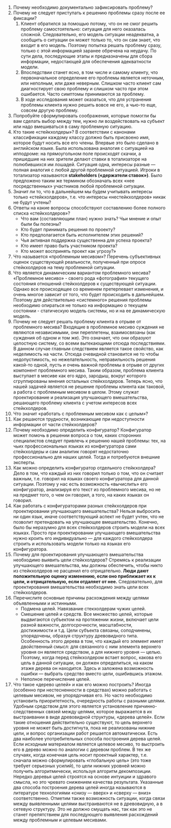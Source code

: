 1. Почему необходимо документально зафиксировать проблему?
2. Почему не следует приступать к решению проблемы сразу после ее фиксации?
    1. Клиент обратился за помощью потому, что он не смог решить проблему самостоятельно: ситуация для него оказалась сложной. Следовательно, его модель ситуации неадекватна, а сообщить о ситуации он может только то, что он сам знает, что входит в его модель. Поэтому попытка решать проблему сразу, только с этой информацией заранее обречена на неудачу. По сути дела, последующие этапы и предназначены для сбора информации, недостающей для обеспечения адекватности модели.
    2. Впоследствии станет ясно, в том числе и самому клиенту, что первоначальное определение его проблемы является неточным, или неполным, или даже неверным. Слишком часто клиент сам диагностирует свою проблему и слишком часто при этом ошибается. Часто симптомы принимаются за проблему. 
    3. В ходе исследования может оказаться, что для устранения проблемы клиента нужно решить вовсе не его, а чью-то еще, совсем другую проблему.
3. Попробуйте сформулировать соображения, которые помогли бы вам сделать выбор между тем, нужно ли воздействовать на субъект или надо вмешиваться в саму проблемную ситуацию.
4. Кто такие «стейкхолдеры»?
    В соответствии с канонами классификации каждому классу должно быть присвоено имя, которое будут носить все его члены. Впервые это было сделано в английском языке. Была использована аналогия с ситуацией на ипподроме: на прямоугольном поле происходят скачки, а пришедшие на них зрители делают ставки в тотализаторе на полюбившихся им лошадей. Ситуация одна, интересы разные — полная аналогия с любой другой проблемной ситуацией. Игроки в тотализатор называются **stakeholders («держатели ставок»)**. Было предложено таким же термином обозначать всех «нее посредственных» участников любой проблемной ситуации.
5. Значит ли то, что в дальнейшем мы будем учитывать интересы только «стейкхолдеров», т.е. что интересы «нестейкхолдеров» никак не будут учтены?
6. Ответы на какие вопросы способствуют составлению более полного списка «стейкхолдеров»?
     - Что вам (составляющим план) нужно знать? Чьи мнение и опыт были бы полезны?
    - Кто будет принимать решения по проекту?
    - Кто предполагается быть исполнителем этих решений?
     - Чья активная поддержка существенна для успеха проекта?
     - Кто имеет право быть участником проекта?
     - Кто может воспринять проект как угрозу?»
7. Что называется «проблемным месивом»?
    Перечень субъективных оценок существующей реальности, полученный при опросе стейкхолдеров на тему проблемной ситуации.
8. Что является динамическим вариантом проблемного месива?
    «Проблемное месиво» - своего рода «фотография» текущего состояния отношений стейкхолдеров к существующей ситуации. Однако все происходящее со временем претерпевает изменения, и очень многое зависит от того, что будет происходить в дальнейшем. Поэтому для действительно «системного» решения проблемы необходимо опираться не только на информацию о текущем состоянии - статическую модель системы, но и на ее динамическую модель.
9. Почему не следует решать проблему клиента в отрыве от проблемного месива?
    Входящие в проблемное месиво суждения не являются независимыми, они переплетены, взаимосвязаны (как суждения об одном и том же). Это означает, что они образуют целостную систему, со всеми вытекающими отсюда последствиями.
    В данном случае главным следствием является такое свойство, как неделимость на части. Отсюда очевидной становится не то чтобы недопустимость, но нежелательность, неправильность решения какой-то одной, пусть и очень важной проблемы в отрыве от других компонент проблемного месива.
    Таким образом, проблема клиента выступает в месиве как его ядро, зародыш, вокруг которого сгруппированы мнения остальных стейкхолдеров. Теперь ясно, что нашей задачей является не решение проблемы клиента как таковой, а работа с проблемным месивом в целом. Этому служат проектирование и реализация улучшающего вмешательства, решающего проблему клиента с учетом интересов всех стейкхолдеров.
10. Что значит «работать с проблемным месивом как с целым»?
11. Как решаются трудности, возникающие при недоступности информации от части стейкхолдеров?
12. Почему необходимо определить конфигуратор?
    Конфигуратор может помочь в решении вопроса о том, каких сторонних специалистов следует привлечь к решению нашей проблемы: тех, на чьих профессиональных языках из конфигуратора сами стейкхолдеры и сам аналитик говорят недостаточно профессионально для наших целей. Тогда и потребуются внешние эксперты.
13. Как можно определить конфигуратор отдельного стейкхолдера?
    Дело в том, что каждый из них говорил только о том, что он считает важным, т.е. говорил на языках своего конфигуратора для данной ситуации. Поэтому у нас есть возможность «вычислить» его конфигуратор, анализируя его текст из проблемного месива, но не на предмет того, о чем он говорил, а того, на каких языках он говорил.
14. Как работать с конфигураторами разных стейкхолдеров при проектировании улучшающего вмешательства?
    Нельзя выбросить ни один язык, иначе соответствующий аспект не будет учтен, что не позволит претендовать на улучшающее вмешательство. Конечно, было бы неразумно для всех стейкхолдеров строить модели на всех языках. Просто при проектировании улучшающего вмешательства нужно кроить его индивидуально — для каждого стейкхолдера строить и использовать модели только на языках его конфигуратора.
15. Почему для проектирования улучшающего вмешательства необходимо выявить цели стейкхолдеров?
    Стремясь к реализации улучшающего вмешательства, мы должны обеспечить, чтобы никто из стейкхолдеров не расценил его отрицательно. **Люди дают положительную оценку изменению, если оно приближает их к цели, и отрицательную, если отдаляет от нее.** Следовательно, для проектирования вмешательства необходимо знать цели всех стейкхолдеров.
16. Перечислите основные причины расхождения между целями объявленными и истинными.
    - Подмена целей. Навязвание стекхолдерам чужих целей.
    - Смешение целей и средств. Все множество целей, которые выдвигаются субъектом на протяжении жизни, включает цели разной важности, долгосрочности, масштабности, достижимости и т.д. Цели субъекта связаны, соподчинены, упорядочены, образуя структуру древовидного типа. Особенность этого дерева в том, что каждый его элемент имеет двойственный смысл: для связанного с ним элемента верхнего уровня он является средством, а для нижнего уровня — целью. Поэтому, когда перед стейкхолдером встает вопрос, какова его цель в данной ситуации, он должен определиться, на каком этаже дерева он находится. Здесь и заложена возможность ошибки — выбрать средство вместо цели, ошибившись этажом.
    - Неполное перечисление целей.
1. Что такое «дерево целей» и как его можно построить?
    Иногда (особенно при нестесненности в средствах) можно работать с целевым месивом, не упорядочивая его. Но часто необходимо установить приоритетность, очередность работы с разными целями. Удобным средством для этого является установление причинно-следственных связей между целями, которое выражается в их выстраивании в виде древовидной структуры, «дерева целей». Если такие отношения действительно существуют, то цель верхнего уровня не может быть достигнута, пока не реализованы нижние цели, и вопрос организации работ решается автоматически.
    Есть два наиболее употребительных способа построения дерева целей. Если исходным материалом является целевое месиво, то выстроить его в дерево можно по аналогии с деревом проблем. В тех же случаях, когда конечная цель носит проектный характер, т.е. сначала можно сформулировать «глобальную цель» (это тоже требует серьезных усилий), то цели нижних уровней можно получить алгоритмически, используя алгоритм декомпозиции. Нередко деревья целей строятся на основе интуиции и здравого смысла, но это чревато снижением качества результата. Указанные два способа построения дерева целей иногда называются в литературе технологиями «снизу — вверх» и «сверху — вниз» соответственно.
    Отметим также возможность ситуации, когда связи между выявленными целями выстраиваются не в древовидную, а в сетевую структуру. Это не должно смущать нас, так как это не станет препятствием для последующего выявления расхождений между проблемным и целевым месивами.

